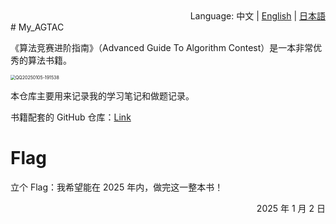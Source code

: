 <div align="right">
  Language:
  中文 | 
  <a title="English" href="docs/README_en.md">English</a> | 
  <a title="日本語" href="docs/README_jp.md">日本語</a>
</div>
# My_AGTAC

《算法竞赛进阶指南》（Advanced Guide To Algorithm Contest）是一本非常优秀的算法书籍。

<img src="https://my-markdown-picture-bedding.oss-ap-northeast-1.aliyuncs.com/uPic/2025-01-05/QQ20250105-191538.png" alt="QQ20250105-191538" style="zoom:50%;" />

本仓库主要用来记录我的学习笔记和做题记录。

书籍配套的 GitHub 仓库：[Link](https://github.com/lydrainbowcat/tedukuri)

# Flag

立个 Flag：我希望能在 2025 年内，做完这一整本书！

<div style="text-align: right;"> 2025 年 1 月 2 日   </div>